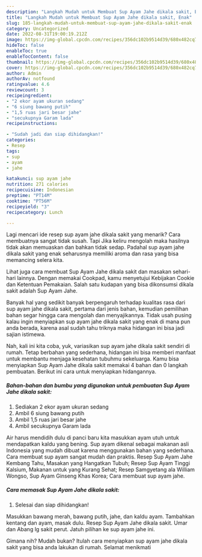 ```yaml
---
description: "Langkah Mudah untuk Membuat Sup Ayam Jahe dikala sakit, Enak"
title: "Langkah Mudah untuk Membuat Sup Ayam Jahe dikala sakit, Enak"
slug: 185-langkah-mudah-untuk-membuat-sup-ayam-jahe-dikala-sakit-enak
category: Uncategorized
date: 2022-08-31T19:00:19.212Z
image: https://img-global.cpcdn.com/recipes/356dc102b9514d39/680x482cq70/sup-ayam-jahe-dikala-sakit-foto-resep-utama.jpg
hideToc: false
enableToc: true
enableTocContent: false
thumbnail: https://img-global.cpcdn.com/recipes/356dc102b9514d39/680x482cq70/sup-ayam-jahe-dikala-sakit-foto-resep-utama.jpg
cover: https://img-global.cpcdn.com/recipes/356dc102b9514d39/680x482cq70/sup-ayam-jahe-dikala-sakit-foto-resep-utama.jpg
author: Admin
authorAv: notfound
ratingvalue: 4.6
reviewcount: 3
recipeingredient:
- "2 ekor ayam ukuran sedang"
- "6 siung bawang putih"
- "1,5 ruas jari besar jahe"
- "secukupnya Garam lada"
recipeinstructions:

- "Sudah jadi dan siap dihidangkan!"
categories:
- Resep
tags:
- sup
- ayam
- jahe

katakunci: sup ayam jahe 
nutrition: 271 calories
recipecuisine: Indonesian
preptime: "PT14M"
cooktime: "PT56M"
recipeyield: "3"
recipecategory: Lunch

---
```



Lagi mencari ide resep sup ayam jahe dikala sakit yang menarik? Cara membuatnya sangat tidak susah. Tapi Jika keliru mengolah maka hasilnya tidak akan memuaskan dan bahkan tidak sedap. Padahal sup ayam jahe dikala sakit yang enak seharusnya memiliki aroma dan rasa yang bisa memancing selera kita.


Lihat juga cara membuat Sup Ayam Jahe dikala sakit dan masakan sehari-hari lainnya. Dengan memakai Cookpad, kamu menyetujui Kebijakan Cookie dan Ketentuan Pemakaian. Salah satu kudapan yang bisa dikonsumsi dikala sakit adalah Sup Ayam Jahe.

Banyak hal yang sedikit banyak berpengaruh terhadap kualitas rasa dari sup ayam jahe dikala sakit, pertama dari jenis bahan, kemudian pemilihan bahan segar hingga cara mengolah dan menyajikannya. Tidak usah pusing kalau ingin menyiapkan sup ayam jahe dikala sakit yang enak di mana pun anda berada, karena asal sudah tahu triknya maka hidangan ini bisa jadi sajian istimewa.


Nah, kali ini kita coba, yuk, variasikan sup ayam jahe dikala sakit sendiri di rumah. Tetap berbahan yang sederhana, hidangan ini bisa memberi manfaat untuk membantu menjaga kesehatan tubuhmu sekeluarga. Kamu bisa menyiapkan Sup Ayam Jahe dikala sakit memakai 4 bahan dan 0 langkah pembuatan. Berikut ini cara untuk menyiapkan hidangannya.

<!--inarticleads1-->

##### Bahan-bahan dan bumbu yang digunakan untuk pembuatan Sup Ayam Jahe dikala sakit:

1. Sediakan 2 ekor ayam ukuran sedang
1. Ambil 6 siung bawang putih
1. Ambil 1,5 ruas jari besar jahe
1. Ambil secukupnya Garam lada


Air harus mendidih dulu di panci baru kita masukkan ayam utuh untuk mendapatkan kaldu yang bening. Sup ayam dikenal sebagai makanan asli Indonesia yang mudah dibuat karena menggunakan bahan yang sederhana. Cara membuat sup ayam sangat mudah dan praktis. Resep Sup Ayam Jahe Kembang Tahu, Masakan yang Hangatkan Tubuh; Resep Sup Ayam Tinggi Kalsium, Makanan untuk yang Kurang Sehat; Resep Samgyetang ala William Wongso, Sup Ayam Ginseng Khas Korea; Cara membuat sup ayam jahe. 

<!--inarticleads2-->

##### Cara memasak Sup Ayam Jahe dikala sakit:


1. Selesai dan siap dihidangkan!

Masukkan bawang merah, bawang putih, jahe, dan kaldu ayam. Tambahkan kentang dan ayam, masak dulu. Resep Sup Ayam Jahe dikala sakit. Umar dan Abang lg sakit perut. Jatuh pilihan ke sup ayam jahe ini. 

Gimana nih? Mudah bukan? Itulah cara menyiapkan sup ayam jahe dikala sakit yang bisa anda lakukan di rumah. Selamat menikmati
